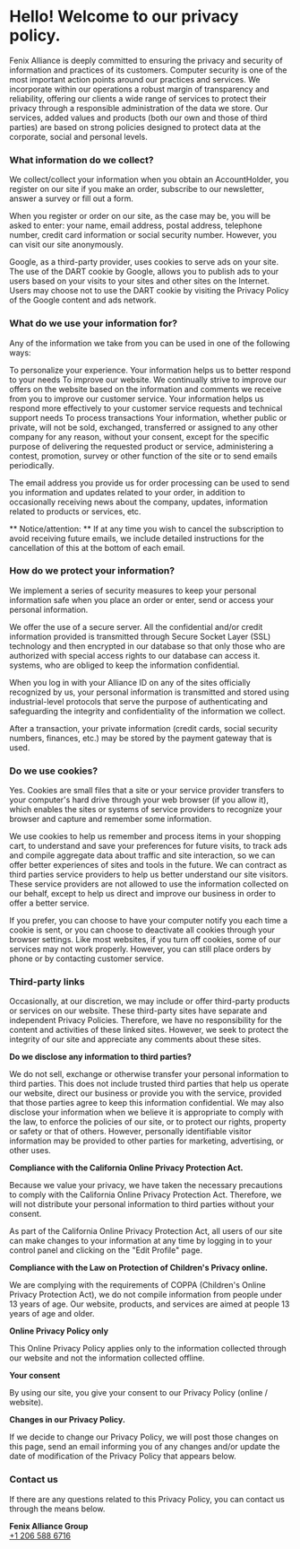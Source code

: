 # Hello! Welcome to our privacy policy.

Fenix ​​Alliance is deeply committed to ensuring the privacy and security of information and practices of its customers. Computer security is one of the most important action points around our practices and services. We incorporate within our operations a robust margin of transparency and reliability, offering our clients a wide range of services to protect their privacy through a responsible administration of the data we store. Our services, added values ​​and products (both our own and those of third parties) are based on strong policies designed to protect data at the corporate, social and personal levels.

### What information do we collect?

We collect/collect your information when you obtain an AccountHolder, you register on our site if you make an order, subscribe to our newsletter, answer a survey or fill out a form.

When you register or order on our site, as the case may be, you will be asked to enter: your name, email address, postal address, telephone number, credit card information or social security number. However, you can visit our site anonymously.

Google, as a third-party provider, uses cookies to serve ads on your site. The use of the DART cookie by Google, allows you to publish ads to your users based on your visits to your sites and other sites on the Internet. Users may choose not to use the DART cookie by visiting the Privacy Policy of the Google content and ads network.

### What do we use your information for?

Any of the information we take from you can be used in one of the following ways:

To personalize your experience. Your information helps us to better respond to your needs To improve our website. We continually strive to improve our offers on the website based on the information and comments we receive from you to improve our customer service. Your information helps us respond more effectively to your customer service requests and technical support needs To process transactions Your information, whether public or private, will not be sold, exchanged, transferred or assigned to any other company for any reason, without your consent, except for the specific purpose of delivering the requested product or service, administering a contest, promotion, survey or other function of the site or to send emails periodically.

The email address you provide us for order processing can be used to send you information and updates related to your order, in addition to occasionally receiving news about the company, updates, information related to products or services, etc.

** Notice/attention: ** If at any time you wish to cancel the subscription to avoid receiving future emails, we include detailed instructions for the cancellation of this at the bottom of each email.

### How do we protect your information?

We implement a series of security measures to keep your personal information safe when you place an order or enter, send or access your personal information.

We offer the use of a secure server. All the confidential and/or credit information provided is transmitted through Secure Socket Layer (SSL) technology and then encrypted in our database so that only those who are authorized with special access rights to our database can access it. systems, who are obliged to keep the information confidential.

When you log in with your Alliance ID on any of the sites officially recognized by us, your personal information is transmitted and stored using industrial-level protocols that serve the purpose of authenticating and safeguarding the integrity and confidentiality of the information we collect.

After a transaction, your private information (credit cards, social security numbers, finances, etc.) may be stored by the payment gateway that is used.

### Do we use cookies?

Yes. Cookies are small files that a site or your service provider transfers to your computer's hard drive through your web browser (if you allow it), which enables the sites or systems of service providers to recognize your browser and capture and remember some information.

We use cookies to help us remember and process items in your shopping cart, to understand and save your preferences for future visits, to track ads and compile aggregate data about traffic and site interaction, so we can offer better experiences of sites and tools in the future. We can contract as third parties service providers to help us better understand our site visitors. These service providers are not allowed to use the information collected on our behalf, except to help us direct and improve our business in order to offer a better service.

If you prefer, you can choose to have your computer notify you each time a cookie is sent, or you can choose to deactivate all cookies through your browser settings. Like most websites, if you turn off cookies, some of our services may not work properly. However, you can still place orders by phone or by contacting customer service.

### Third-party links

Occasionally, at our discretion, we may include or offer third-party products or services on our website. These third-party sites have separate and independent Privacy Policies. Therefore, we have no responsibility for the content and activities of these linked sites. However, we seek to protect the integrity of our site and appreciate any comments about these sites.

**Do we disclose any information to third parties?**

We do not sell, exchange or otherwise transfer your personal information to third parties. This does not include trusted third parties that help us operate our website, direct our business or provide you with the service, provided that those parties agree to keep this information confidential. We may also disclose your information when we believe it is appropriate to comply with the law, to enforce the policies of our site, or to protect our rights, property or safety or that of others. However, personally identifiable visitor information may be provided to other parties for marketing, advertising, or other uses.

**Compliance with the California Online Privacy Protection Act.**

Because we value your privacy, we have taken the necessary precautions to comply with the California Online Privacy Protection Act. Therefore, we will not distribute your personal information to third parties without your consent.

As part of the California Online Privacy Protection Act, all users of our site can make changes to your information at any time by logging in to your control panel and clicking on the "Edit Profile" page.

**Compliance with the Law on Protection of Children's Privacy online.**

We are complying with the requirements of COPPA (Children's Online Privacy Protection Act), we do not compile information from people under 13 years of age. Our website, products, and services are aimed at people 13 years of age and older.

**Online Privacy Policy only**

This Online Privacy Policy applies only to the information collected through our website and not the information collected offline.

**Your consent**

By using our site, you give your consent to our Privacy Policy (online / website).

**Changes in our Privacy Policy.**

If we decide to change our Privacy Policy, we will post those changes on this page, send an email informing you of any changes and/or update the date of modification of the Privacy Policy that appears below.

### Contact us

If there are any questions related to this Privacy Policy, you can contact us through the means below.

**Fenix ​​Alliance Group**  
[+1 206 588 6716](tel:1-206-588-6716)